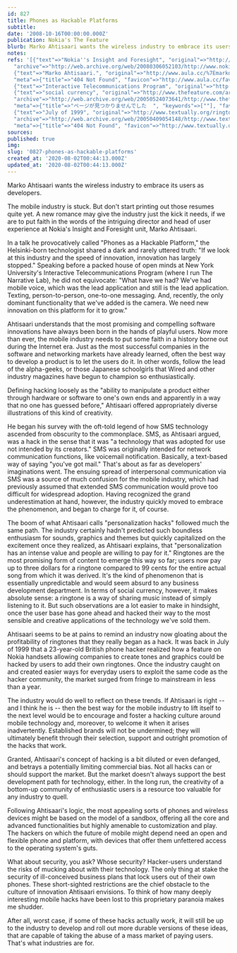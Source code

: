 ```yaml
---
id: 827
title: Phones as Hackable Platforms
subtitle: 
date: '2008-10-16T00:00:00.000Z'
publication: Nokia's The Feature
blurb: Marko Ahtisaari wants the wireless industry to embrace its users as developers.
notes: 
refs: '[{"text"=>"Nokia''s Insight and Foresight", "original"=>"http://www.nokia.com/nokia/0,,54516,00.html",
  "archive"=>"http://web.archive.org/web/20080306052103/http://www.nokia.com:80/nokia/0,,54516,00.html"},
  {"text"=>"Marko Ahtisaari.", "original"=>"http://www.aula.cc/%7Emarko/", "archive"=>"http://web.archive.org/web/20100413225148/http://www.aula.cc:80/~marko/",
  "meta"=>{"title"=>"404 Not Found", "favicon"=>"http://www.aula.cc/favicon.ico"}},
  {"text"=>"Interactive Telecommunications Program", "original"=>"http://itp.nyu.edu/"},
  {"text"=>"social currency", "original"=>"http://www.thefeature.com/article?articleid=100068",
  "archive"=>"http://web.archive.org/web/20050524073641/http://www.thefeature.com:80/article?articleid=100068",
  "meta"=>{"title"=>"ページが見つかりませんでした  ", "keywords"=>[""], "favicon"=>"http://www.thefeature.com/favicon.ico"}},
  {"text"=>"July of 1999", "original"=>"http://www.textually.org/ringtonia/archives/000439.htm",
  "archive"=>"http://web.archive.org/web/20050409054148/http://www.textually.org:80/ringtonia/archives/000439.htm",
  "meta"=>{"title"=>"404 Not Found", "favicon"=>"http://www.textually.org/favicon.ico"}}]'
sources: 
published: true
img: 
slug: '0827-phones-as-hackable-platforms'
created_at: '2020-08-02T00:44:13.000Z'
updated_at: '2020-08-02T00:44:13.000Z'
---
```

Marko Ahtisaari wants the wireless industry to embrace its users as developers.

  
The mobile industry is stuck. But don't start printing out those resumes quite yet. A new romance may give the industry just the kick it needs, if we are to put faith in the words of the intriguing director and head of user experience at Nokia's Insight and Foresight unit, Marko Ahtisaari.

In a talk he provocatively called "Phones as a Hackable Platform," the Helsinki-born technologist shared a dark and rarely uttered truth: "If we look at this industry and the speed of innovation, innovation has largely stopped." Speaking before a packed house of open minds at New York University's Interactive Telecommunications Program (where I run The Narrative Lab), he did not equivocate: "What have we had? We've had mobile voice, which was the lead application and still is the lead application. Texting, person-to-person, one-to-one messaging. And, recently, the only dominant functionality that we've added is the camera. We need new innovation on this platform for it to grow."

Ahtisaari understands that the most promising and compelling software innovations have always been born in the hands of playful users. Now more than ever, the mobile industry needs to put some faith in a history borne out during the Internet era. Just as the most successful companies in the software and networking markets have already learned, often the best way to develop a product is to let the users do it. In other words, follow the lead of the alpha-geeks, or those Japanese schoolgirls that Wired and other industry magazines have begun to champion so enthusiastically.

Defining hacking loosely as the "ability to manipulate a product either through hardware or software to one's own ends and apparently in a way that no one has guessed before," Ahtisaari offered appropriately diverse illustrations of this kind of creativity.

He began his survey with the oft-told legend of how SMS technology ascended from obscurity to the commonplace. SMS, as Ahtisaari argued, was a hack in the sense that it was "a technology that was adopted for use not intended by its creators." SMS was originally intended for network communication functions, like voicemail notification. Basically, a text-based way of saying "you've got mail." That's about as far as developers' imaginations went. The ensuing spread of interpersonal communication via SMS was a source of much confusion for the mobile industry, which had previously assumed that extended SMS communication would prove too difficult for widespread adoption. Having recognized the grand underestimation at hand, however, the industry quickly moved to embrace the phenomenon, and began to charge for it, of course.

The boom of what Ahtisaari calls "personalization hacks" followed much the same path. The industry certainly hadn't predicted such boundless enthusiasm for sounds, graphics and themes but quickly capitalized on the excitement once they realized, as Ahtisaari explains, that "personalization has an intense value and people are willing to pay for it." Ringtones are the most promising form of content to emerge this way so far; users now pay up to three dollars for a ringtone compared to 99 cents for the entire actual song from which it was derived. It's the kind of phenomenon that is essentially unpredictable and would seem absurd to any business development department. In terms of social currency, however, it makes absolute sense: a ringtone is a way of sharing music instead of simply listening to it. But such observations are a lot easier to make in hindsight, once the user base has gone ahead and hacked their way to the most sensible and creative applications of the technology we've sold them.

Ahtisaari seems to be at pains to remind an industry now gloating about the profitability of ringtones that they really began as a hack. It was back in July of 1999 that a 23-year-old British phone hacker realized how a feature on Nokia handsets allowing companies to create tones and graphics could be hacked by users to add their own ringtones. Once the industry caught on and created easier ways for everyday users to exploit the same code as the hacker community, the market surged from fringe to mainstream in less than a year.

The industry would do well to reflect on these trends. If Ahtisaari is right -- and I think he is -- then the best way for the mobile industry to lift itself to the next level would be to encourage and foster a hacking culture around mobile technology and, moreover, to welcome it when it arises inadvertently. Established brands will not be undermined; they will ultimately benefit through their selection, support and outright promotion of the hacks that work.

Granted, Ahtisaari's concept of hacking is a bit diluted or even defanged, and betrays a potentially limiting commercial bias. Not all hacks can or should support the market. But the market doesn't always support the best development path for technology, either. In the long run, the creativity of a bottom-up community of enthusiastic users is a resource too valuable for any industry to quell.

Following Ahtisaari's logic, the most appealing sorts of phones and wireless devices might be based on the model of a sandbox, offering all the core and advanced functionalities but highly amenable to customization and play. The hackers on which the future of mobile might depend need an open and flexible phone and platform, with devices that offer them unfettered access to the operating system's guts.

What about security, you ask? Whose security? Hacker-users understand the risks of mucking about with their technology. The only thing at stake the security of ill-conceived business plans that lock users out of their own phones. These short-sighted restrictions are the chief obstacle to the culture of innovation Ahtisaari envisions. To think of how many deeply interesting mobile hacks have been lost to this proprietary paranoia makes me shudder.

After all, worst case, if some of these hacks actually work, it will still be up to the industry to develop and roll out more durable versions of these ideas, that are capable of taking the abuse of a mass market of paying users. That's what industries are for.

